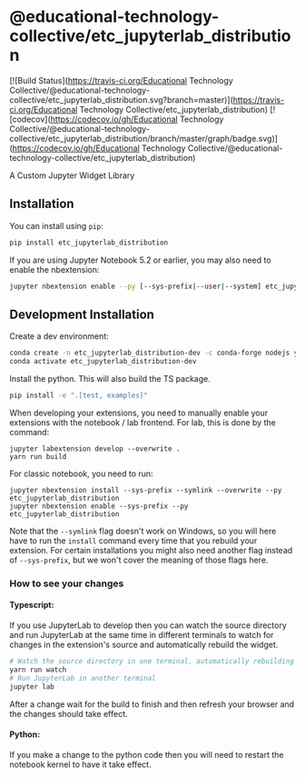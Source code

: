 
# @educational-technology-collective/etc_jupyterlab_distribution

[![Build Status](https://travis-ci.org/Educational Technology Collective/@educational-technology-collective/etc_jupyterlab_distribution.svg?branch=master)](https://travis-ci.org/Educational Technology Collective/etc_jupyterlab_distribution)
[![codecov](https://codecov.io/gh/Educational Technology Collective/@educational-technology-collective/etc_jupyterlab_distribution/branch/master/graph/badge.svg)](https://codecov.io/gh/Educational Technology Collective/@educational-technology-collective/etc_jupyterlab_distribution)


A Custom Jupyter Widget Library

## Installation

You can install using `pip`:

```bash
pip install etc_jupyterlab_distribution
```

If you are using Jupyter Notebook 5.2 or earlier, you may also need to enable
the nbextension:
```bash
jupyter nbextension enable --py [--sys-prefix|--user|--system] etc_jupyterlab_distribution
```

## Development Installation

Create a dev environment:
```bash
conda create -n etc_jupyterlab_distribution-dev -c conda-forge nodejs yarn python jupyterlab
conda activate etc_jupyterlab_distribution-dev
```

Install the python. This will also build the TS package.
```bash
pip install -e ".[test, examples]"
```

When developing your extensions, you need to manually enable your extensions with the
notebook / lab frontend. For lab, this is done by the command:

```
jupyter labextension develop --overwrite .
yarn run build
```

For classic notebook, you need to run:

```
jupyter nbextension install --sys-prefix --symlink --overwrite --py etc_jupyterlab_distribution
jupyter nbextension enable --sys-prefix --py etc_jupyterlab_distribution
```

Note that the `--symlink` flag doesn't work on Windows, so you will here have to run
the `install` command every time that you rebuild your extension. For certain installations
you might also need another flag instead of `--sys-prefix`, but we won't cover the meaning
of those flags here.

### How to see your changes
#### Typescript:
If you use JupyterLab to develop then you can watch the source directory and run JupyterLab at the same time in different
terminals to watch for changes in the extension's source and automatically rebuild the widget.

```bash
# Watch the source directory in one terminal, automatically rebuilding when needed
yarn run watch
# Run JupyterLab in another terminal
jupyter lab
```

After a change wait for the build to finish and then refresh your browser and the changes should take effect.

#### Python:
If you make a change to the python code then you will need to restart the notebook kernel to have it take effect.
